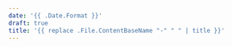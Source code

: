 ```yaml
---
date: '{{ .Date.Format }}'
draft: true
title: '{{ replace .File.ContentBaseName "-" " " | title }}'
---
```

